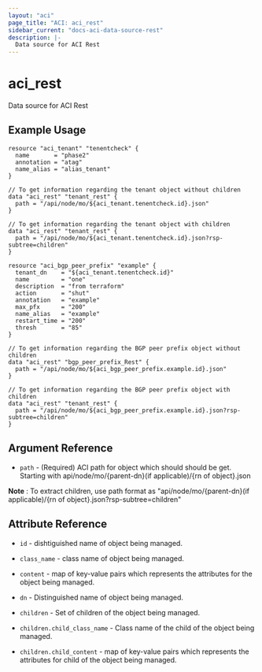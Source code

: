 ```yaml
---
layout: "aci"
page_title: "ACI: aci_rest"
sidebar_current: "docs-aci-data-source-rest"
description: |-
  Data source for ACI Rest
---
```


# aci_rest #
Data source for ACI Rest

## Example Usage ##

```hcl
resource "aci_tenant" "tenentcheck" {
  name       = "phase2"
  annotation = "atag"
  name_alias = "alias_tenant"
}

// To get information regarding the tenant object without children
data "aci_rest" "tenant_rest" {
  path = "/api/node/mo/${aci_tenant.tenentcheck.id}.json"
}

// To get information regarding the tenant object with children
data "aci_rest" "tenant_rest" {
  path = "/api/node/mo/${aci_tenant.tenentcheck.id}.json?rsp-subtree=children"
}

resource "aci_bgp_peer_prefix" "example" {
  tenant_dn    = "${aci_tenant.tenentcheck.id}"
  name         = "one"
  description  = "from terraform"
  action       = "shut"
  annotation   = "example"
  max_pfx      = "200"
  name_alias   = "example"
  restart_time = "200"
  thresh       = "85"
}

// To get information regarding the BGP peer prefix object without children
data "aci_rest" "bgp_peer_prefix_Rest" {
  path = "/api/node/mo/${aci_bgp_peer_prefix.example.id}.json"
}

// To get information regarding the BGP peer prefix object with children
data "aci_rest" "tenant_rest" {
  path = "/api/node/mo/${aci_bgp_peer_prefix.example.id}.json?rsp-subtree=children"
}
```

## Argument Reference ##

* `path` - (Required) ACI path for object which should should be get. Starting with api/node/mo/{parent-dn}(if applicable)/{rn of object}.json

<strong>Note</strong> : To extract children, use path format as "api/node/mo/{parent-dn}(if applicable)/{rn of object}.json?rsp-subtree=children"


## Attribute Reference

* `id` - dishtiguished name of object being managed.
* `class_name` - class name of object being managed.
* `content` - map of key-value pairs which represents the attributes for the object being managed.
* `dn` - Distinguished name of object being managed.

* `children` - Set of children of the object being managed.
* `children.child_class_name` - Class name of the child of the object being managed.
* `children.child_content` - map of key-value pairs which represents the attributes for child of the object being managed.

